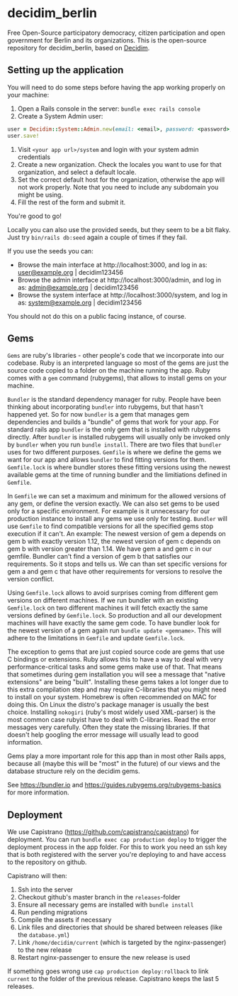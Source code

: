 # decidim_berlin

Free Open-Source participatory democracy, citizen participation and open government for Berlin and its organizations.
This is the open-source repository for decidim_berlin, based on [Decidim](https://github.com/decidim/decidim).

## Setting up the application

You will need to do some steps before having the app working properly on your machine:

1. Open a Rails console in the server: `bundle exec rails console`
1. Create a System Admin user:
```ruby
user = Decidim::System::Admin.new(email: <email>, password: <password>, password_confirmation: <password>)
user.save!
```
1. Visit `<your app url>/system` and login with your system admin credentials
1. Create a new organization. Check the locales you want to use for that organization, and select a default locale.
1. Set the correct default host for the organization, otherwise the app will not work properly. Note that you need to include any subdomain you might be using.
1. Fill the rest of the form and submit it.

You're good to go!

Locally you can also use the provided seeds, but they seem to be a bit flaky. Just try `bin/rails db:seed` again a couple of times if they fail.

If you use the seeds you can:

- Browse the main interface at http://localhost:3000, and log in as: user@example.org | decidim123456
- Browse the admin interface at http://localhost:3000/admin, and log in as: admin@example.org | decidim123456
- Browse the system interface at http://localhost:3000/system, and log in as: system@example.org | decidim123456

You should not do this on a public facing instance, of course.

## Gems

`Gems` are ruby's libraries - other people's code that we incorporate into our codebase. Ruby is an interpreted language so most of the gems are just the source code copied to a folder on the machine running the app. Ruby comes with a `gem` command (rubygems), that allows to install gems on your machine.

`Bundler` is the standard dependency manager for ruby. People have been thinking about incorporating `bundler` into rubygems, but that hasn't happened yet. So for now `bundler` is a gem that manages gem dependencies and builds a "bundle" of gems that work for your app. For standard rails app `bundler` is the only gem that is installed with rubygems directly. After `bundler` is installed rubygems will usually only be invoked only by `bundler` when you run `bundle install`. There are two files that `bundler` uses for two different purposes.
`Gemfile` is where we define the gems we want for our app and allows `bundler` to find fitting versions for them. `Gemfile.lock` is where bundler stores these fitting versions using the newest available gems at the time of running bundler and the limitiations defined in `Gemfile`.

In `Gemfile` we can set a maximum and minimum for the allowed versions of any gem, or define the version exactly. We can also set gems to be used only for a specific environment. For example is it unnecessary for our production instance to install any gems we use only for testing. `Bundler` will use `Gemfile` to find compatible versions for all the specified gems stop execution if it can't. An example: The newest version of gem a depends on gem b with exactly version 1.12, the newest version of gem c depends on gem b with version greater than 1.14. We have gem a and gem c in our gemfile. Bundler can't find a version of gem b that satisfies our requirements. So it stops and tells us. We can than set specific versions for gem a and gem c that have other requirements for versions to resolve the version conflict.

Using `Gemfile.lock` allows to avoid surprises coming from different gem versions on different machines. If we run bundler with an existing `Gemfile.lock` on two different machines it will fetch exactly the same versions defined by `Gemfile.lock`. So production and all our development machines will have exactly the same gem code. To have bundler look for the newest version of a gem again run `bundle update <gemname>`. This will adhere to the limitations in `Gemfile` and update `Gemfile.lock`.

The exception to gems that are just copied source code are gems that use C bindings or extensions. Ruby allows this to have a way to deal with very performance-critical tasks and some gems make use of that. That means that sometimes during gem installation you will see a message that "native extensions" are being "built". Installing these gems takes a lot longer due to this extra compilation step and may require C-libraries that you might need to install on your system. Homebrew is often recommended on MAC for doing this. On Linux the distro's package manager is usually the best choice. Installing `nokogiri` (ruby's most widely used XML-parser) is the most common case rubyist have to deal with C-libraries. Read the error messages very carefully. Often they state the missing libraries. If that doesn't help googling the error message will usually lead to good information.

Gems play a more important role for this app than in most other Rails apps, because all (maybe this will be "most" in the future) of our views and the database structure rely on the decidim gems.

See https://bundler.io and https://guides.rubygems.org/rubygems-basics for more information.

## Deployment

We use Capistrano (https://github.com/capistrano/capistrano) for deployment.
You can run `bundle exec cap production deploy` to trigger the deployment process in the app folder.
For this to work you need an ssh key that is both registered with the server you're deploying to and have access to the repository on github.

Capistrano will then:
1. Ssh into the server
1. Checkout github's master branch in the `releases`-folder
1. Ensure all necessary gems are installed with `bundle install`
1. Run pending migrations
1. Compile the assets if necessary
1. Link files and directories that should be shared between releases (like the `database.yml`)
1. Link `/home/decidim/current` (which is targeted by the nginx-passenger) to the new release
1. Restart nginx-passenger to ensure the new release is used

If something goes wrong use `cap production deploy:rollback` to link `current` to the folder of the previous release. Capistrano keeps the last 5 releases.
